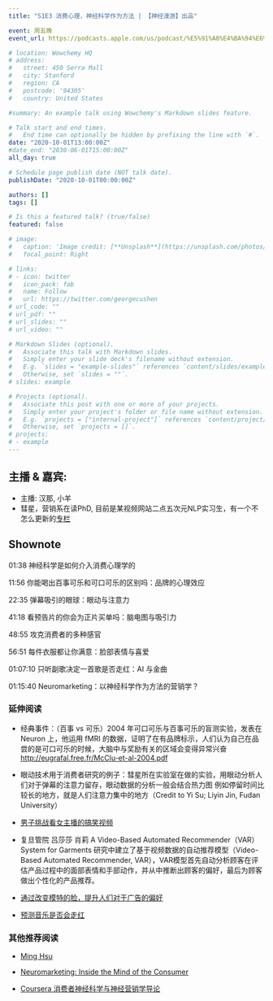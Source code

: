 ```yaml
---
title: "S1E3 消费心理，神经科学作为方法 | 【神经漫游】出品"

event: 周五晚
event_url: https://podcasts.apple.com/us/podcast/%E5%91%A8%E4%BA%94%E6%99%9A-friday-night/id1530400989

# location: Wowchemy HQ
# address:
#   street: 450 Serra Mall
#   city: Stanford
#   region: CA
#   postcode: '94305'
#   country: United States

#summary: An example talk using Wowchemy's Markdown slides feature.

# Talk start and end times.
#   End time can optionally be hidden by prefixing the line with `#`.
date: "2020-10-01T13:00:00Z"
#date_end: "2030-06-01T15:00:00Z"
all_day: true

# Schedule page publish date (NOT talk date).
publishDate: "2020-10-01T00:00:00Z"

authors: []
tags: []

# Is this a featured talk? (true/false)
featured: false

# image:
#   caption: 'Image credit: [**Unsplash**](https://unsplash.com/photos/bzdhc5b3Bxs)'
#   focal_point: Right

# links:
# - icon: twitter
#   icon_pack: fab
#   name: Follow
#   url: https://twitter.com/georgecushen
# url_code: ""
# url_pdf: ""
# url_slides: ""
# url_video: ""

# Markdown Slides (optional).
#   Associate this talk with Markdown slides.
#   Simply enter your slide deck's filename without extension.
#   E.g. `slides = "example-slides"` references `content/slides/example-slides.md`.
#   Otherwise, set `slides = ""`.
# slides: example

# Projects (optional).
#   Associate this post with one or more of your projects.
#   Simply enter your project's folder or file name without extension.
#   E.g. `projects = ["internal-project"]` references `content/project/deep-learning/index.md`.
#   Otherwise, set `projects = []`.
# projects:
# - example
---
```



## 主播 & 嘉宾:

- 主播: 汉那, 小羊
- 彗星，营销系在读PhD, 目前是某视频网站二点五次元NLP实习生，有一个不怎么更新的[专栏](https://zhuanlan.zhihu.com/LDSBuilding-4F ) 

## Shownote

01:38 神经科学是如何介入消费心理学的 

11:56 你能喝出百事可乐和可口可乐的区别吗：品牌的心理效应 

22:35 弹幕吸引的眼球：眼动与注意力 

41:18 看预告片的你会为正片买单吗：脑电图与吸引力 

48:55 攻克消费者的多种感官 

56:51 每件衣服都让你满意：脸部表情与喜爱 

01:07:10 只听副歌决定一首歌是否走红：AI 与金曲

01:15:40 Neuromarketing：以神经科学作为方法的营销学？

### 延伸阅读
  - 经典事件：（百事 vs 可乐）2004 年可口可乐与百事可乐的盲测实验，发表在 Neuron 上，他运用 fMRI 的数据，证明了在有品牌标示，人们认为自己在品尝的是可口可乐的时候，大脑中与奖励有关的区域会变得异常兴奋 http://eugrafal.free.fr/McClu-et-al-2004.pdf
  
  - 眼动技术用于消费者研究的例子：彗星所在实验室在做的实验，用眼动分析人们对于弹幕的注意力留存，眼动数据的分析一般会结合热力图 例如停留时间比较长的地方，就是人们注意力集中的地方（Credit to Yi Su; Liyin Jin, Fudan University）
  
  - [男子挑战看女主播的搞笑视频](https://www.youtube.com/watch?v=AuadsdlCp70)
  
  - 复旦管院 吕莎莎 肖莉 A Video-Based Automated Recommender（VAR）System for Garments 研究中建立了基于视频数据的自动推荐模型（Video-Based Automated Recommender, VAR），VAR模型首先自动分析顾客在评估产品过程中的面部表情和手部动作，并从中推断出顾客的偏好，最后为顾客做出个性化的产品推荐。
  
  - [通过改变模特的脸，提升人们对于广告的偏好](http://www.thepaper.cn/baidu.jsp?contid=1356864) 
  
  - [预测音乐是否会走红](https://www.sciencemag.org/news/2011/06/can-brain-scans-predict-music-sales)

### 其他推荐阅读

  - [Ming Hsu](https://haas.berkeley.edu/faculty/hsu-ming)
  
  - [Neuromarketing: Inside the Mind of the Consumer](https://www.youtube.com/watch?v=ZbkYV6aXdc0)
  
  - [Coursera 消费者神经科学与神经营销学导论](https://zh.coursera.org/learn/neuromarketing#syllabus)
